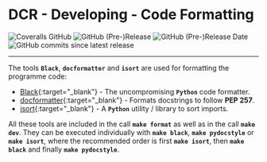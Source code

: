 # DCR - Developing - Code Formatting

![Coveralls GitHub](https://img.shields.io/coveralls/github/KonnexionsGmbH/dcr.svg)
![GitHub (Pre-)Release](https://img.shields.io/github/v/release/KonnexionsGmbH/dcr?include_prereleases)
![GitHub (Pre-)Release Date](https://img.shields.io/github/release-date-pre/KonnexionsGmbh/dcr)
![GitHub commits since latest release](https://img.shields.io/github/commits-since/KonnexionsGmbH/dcr/0.9.1)

----

The tools **`Black`**, **`docformatter`** and **`isort`** are used for formatting the programme code:

- [Black](https://black.readthedocs.io/en/stable){:target="_blank"} - The uncompromising **`Python`** code formatter.
- [docformatter](https://github.com/PyCQA/docformatter){:target="_blank"} - Formats docstrings to follow **PEP 257**.
- [isort](https://pycqa.github.io/isort){:target="_blank"} - A **`Python`** utility / library to sort imports.

All these tools are included in the call **`make format`** as well as in the call **`make dev`**.
They can be executed individually with **`make black`**,  **`make pydocstyle`** or **`make isort`**, 
where the recommended order is first **`make isort`**, then **`make black`** and finally **`make pydocstyle`**.
